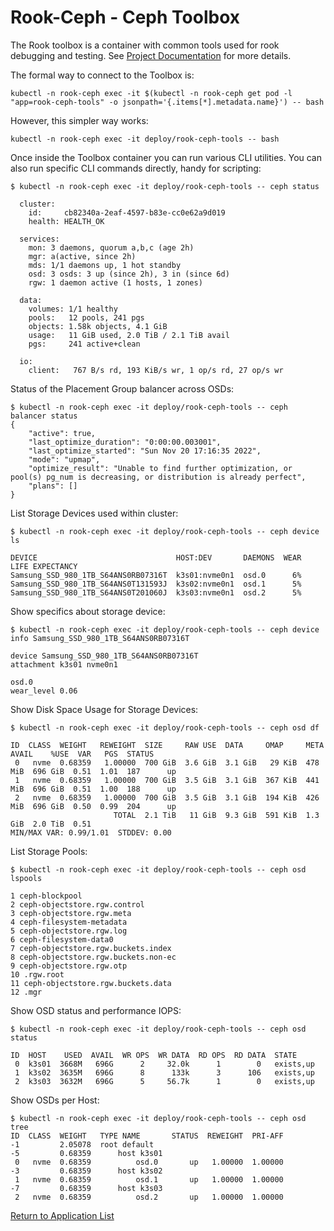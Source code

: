 # Rook-Ceph - Ceph Toolbox

The Rook toolbox is a container with common tools used for rook debugging and testing. See [Project Documentation](https://rook.io/docs/rook/v1.10/Troubleshooting/ceph-toolbox/) for more details.

The formal way to connect to the Toolbox is:

```shell
kubectl -n rook-ceph exec -it $(kubectl -n rook-ceph get pod -l "app=rook-ceph-tools" -o jsonpath='{.items[*].metadata.name}') -- bash
```

However, this simpler way works:

```shell
kubectl -n rook-ceph exec -it deploy/rook-ceph-tools -- bash
```

Once inside the Toolbox container you can run various CLI utilities.  You can also run specific CLI commands directly, handy for scripting:

```shell
$ kubectl -n rook-ceph exec -it deploy/rook-ceph-tools -- ceph status

  cluster:
    id:     cb82340a-2eaf-4597-b83e-cc0e62a9d019
    health: HEALTH_OK
 
  services:
    mon: 3 daemons, quorum a,b,c (age 2h)
    mgr: a(active, since 2h)
    mds: 1/1 daemons up, 1 hot standby
    osd: 3 osds: 3 up (since 2h), 3 in (since 6d)
    rgw: 1 daemon active (1 hosts, 1 zones)
 
  data:
    volumes: 1/1 healthy
    pools:   12 pools, 241 pgs
    objects: 1.58k objects, 4.1 GiB
    usage:   11 GiB used, 2.0 TiB / 2.1 TiB avail
    pgs:     241 active+clean
 
  io:
    client:   767 B/s rd, 193 KiB/s wr, 1 op/s rd, 27 op/s wr
```

Status of the Placement Group balancer across OSDs:

```shell
$ kubectl -n rook-ceph exec -it deploy/rook-ceph-tools -- ceph balancer status
{
    "active": true,
    "last_optimize_duration": "0:00:00.003001",
    "last_optimize_started": "Sun Nov 20 17:16:35 2022",
    "mode": "upmap",
    "optimize_result": "Unable to find further optimization, or pool(s) pg_num is decreasing, or distribution is already perfect",
    "plans": []
}
```

List Storage Devices used within cluster:

```shell
$ kubectl -n rook-ceph exec -it deploy/rook-ceph-tools -- ceph device ls

DEVICE                               HOST:DEV       DAEMONS  WEAR  LIFE EXPECTANCY
Samsung_SSD_980_1TB_S64ANS0RB07316T  k3s01:nvme0n1  osd.0      6%                 
Samsung_SSD_980_1TB_S64ANS0T131593J  k3s02:nvme0n1  osd.1      5%                 
Samsung_SSD_980_1TB_S64ANS0T201060J  k3s03:nvme0n1  osd.2      5%                 
```

Show specifics about storage device:

```shell
$ kubectl -n rook-ceph exec -it deploy/rook-ceph-tools -- ceph device info Samsung_SSD_980_1TB_S64ANS0RB07316T

device Samsung_SSD_980_1TB_S64ANS0RB07316T
attachment k3s01 nvme0n1 

osd.0
wear_level 0.06
```

Show Disk Space Usage for Storage Devices:

```shell
$ kubectl -n rook-ceph exec -it deploy/rook-ceph-tools -- ceph osd df

ID  CLASS  WEIGHT   REWEIGHT  SIZE     RAW USE  DATA     OMAP     META     AVAIL    %USE  VAR   PGS  STATUS
 0   nvme  0.68359   1.00000  700 GiB  3.6 GiB  3.1 GiB   29 KiB  478 MiB  696 GiB  0.51  1.01  187      up
 1   nvme  0.68359   1.00000  700 GiB  3.5 GiB  3.1 GiB  367 KiB  441 MiB  696 GiB  0.51  1.00  188      up
 2   nvme  0.68359   1.00000  700 GiB  3.5 GiB  3.1 GiB  194 KiB  426 MiB  696 GiB  0.50  0.99  204      up
                       TOTAL  2.1 TiB   11 GiB  9.3 GiB  591 KiB  1.3 GiB  2.0 TiB  0.51                   
MIN/MAX VAR: 0.99/1.01  STDDEV: 0.00
```

List Storage Pools:

```shell
$ kubectl -n rook-ceph exec -it deploy/rook-ceph-tools -- ceph osd lspools

1 ceph-blockpool
2 ceph-objectstore.rgw.control
3 ceph-objectstore.rgw.meta
4 ceph-filesystem-metadata
5 ceph-objectstore.rgw.log
6 ceph-filesystem-data0
7 ceph-objectstore.rgw.buckets.index
8 ceph-objectstore.rgw.buckets.non-ec
9 ceph-objectstore.rgw.otp
10 .rgw.root
11 ceph-objectstore.rgw.buckets.data
12 .mgr
```

Show OSD status and performance IOPS:

```shell
$ kubectl -n rook-ceph exec -it deploy/rook-ceph-tools -- ceph osd status

ID  HOST    USED  AVAIL  WR OPS  WR DATA  RD OPS  RD DATA  STATE      
 0  k3s01  3668M   696G      2     32.0k      1        0   exists,up  
 1  k3s02  3635M   696G      8      133k      3      106   exists,up  
 2  k3s03  3632M   696G      5     56.7k      1        0   exists,up  
```

Show OSDs per Host:

```shell
$ kubectl -n rook-ceph exec -it deploy/rook-ceph-tools -- ceph osd tree  
ID  CLASS  WEIGHT   TYPE NAME       STATUS  REWEIGHT  PRI-AFF
-1         2.05078  root default                             
-5         0.68359      host k3s01                           
 0   nvme  0.68359          osd.0       up   1.00000  1.00000
-3         0.68359      host k3s02                           
 1   nvme  0.68359          osd.1       up   1.00000  1.00000
-7         0.68359      host k3s03                           
 2   nvme  0.68359          osd.2       up   1.00000  1.00000
```

[Return to Application List](../)
